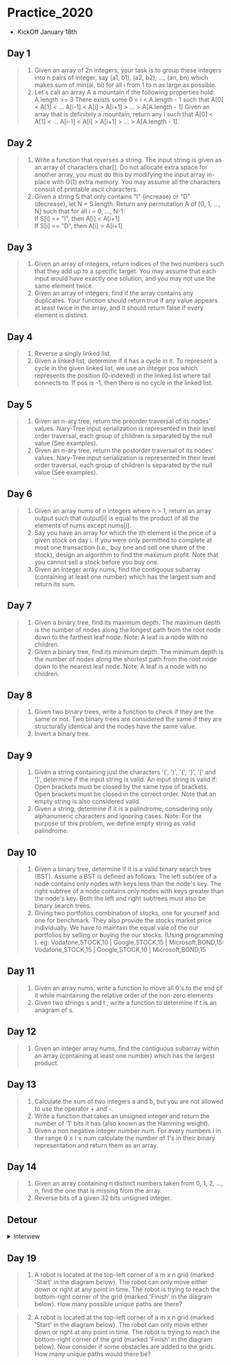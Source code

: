 # Practice_2020

* KickOff January 18th

## Day 1
> 1. Given an array of 2n integers, your task is to group these integers into n pairs of integer, say (a1, b1), (a2, b2), ..., (an, bn) which makes sum of min(ai, bi) for all i from 1 to n as large as possible.
> 2. Let's call an array A a mountain if the following properties hold: 
A.length >= 3
There exists some 0 < i < A.length - 1 such that A[0] < A[1] < ... A[i-1] < A[i] > A[i+1] > ... > A[A.length - 1]
Given an array that is definitely a mountain, return any i such that A[0] < A[1] < ... A[i-1] < A[i] > A[i+1] > ... > A[A.length - 1].

## Day 2
> 1. Write a function that reverses a string. The input string is given as an array of characters char[].
Do not allocate extra space for another array, you must do this by modifying the input array in-place with O(1) extra memory.
You may assume all the characters consist of printable ascii characters.
> 2. Given a string S that only contains "I" (increase) or "D" (decrease), let N = S.length.
Return any permutation A of [0, 1, ..., N] such that for all i = 0, ..., N-1: <br>
If S[i] == "I", then A[i] < A[i+1] <br>
If S[i] == "D", then A[i] > A[i+1] <br>
 
## Day 3
> 1. Given an array of integers, return indices of the two numbers such that they add up to a specific target.
You may assume that each input would have exactly one solution, and you may not use the same element twice.
> 2. Given an array of integers, find if the array contains any duplicates.
Your function should return true if any value appears at least twice in the array, and it should return false if every element is distinct.

## Day 4
> 1. Reverse a singly linked list.
> 2. Given a linked list, determine if it has a cycle in it.
To represent a cycle in the given linked list, we use an integer pos which represents the position (0-indexed) in the linked list where tail connects to. If pos is -1, then there is no cycle in the linked list.

## Day 5
> 1. Given an n-ary tree, return the preorder traversal of its nodes' values.
Nary-Tree input serialization is represented in their level order traversal, each group of children is separated by the null value (See examples).
>2. Given an n-ary tree, return the postorder traversal of its nodes' values.
Nary-Tree input serialization is represented in their level order traversal, each group of children is separated by the null value (See examples).

## Day 6
> 1. Given an array nums of n integers where n > 1,  return an array output such that output[i] is equal to the product of all the elements of nums except nums[i].
> 2. Say you have an array for which the ith element is the price of a given stock on day i.
If you were only permitted to complete at most one transaction (i.e., buy one and sell one share of the stock), design an algorithm to find the maximum profit.
Note that you cannot sell a stock before you buy one.
> 3. Given an integer array nums, find the contiguous subarray (containing at least one number) which has the largest sum and return its sum.

## Day 7
> 1. Given a binary tree, find its maximum depth.
The maximum depth is the number of nodes along the longest path from the root node down to the farthest leaf node.
Note: A leaf is a node with no children.
> 2. Given a binary tree, find its minimum depth.
The minimum depth is the number of nodes along the shortest path from the root node down to the nearest leaf node.
Note: A leaf is a node with no children.

## Day 8
> 1. Given two binary trees, write a function to check if they are the same or not.
Two binary trees are considered the same if they are structurally identical and the nodes have the same value.
> 2. Invert a binary tree.

## Day 9
> 1. Given a string containing just the characters '(', ')', '{', '}', '[' and ']', determine if the input string is valid.
An input string is valid if:
Open brackets must be closed by the same type of brackets.
Open brackets must be closed in the correct order.
Note that an empty string is also considered valid.
> 2. Given a string, determine if it is a palindrome, considering only alphanumeric characters and ignoring cases.
Note: For the purpose of this problem, we define empty string as valid palindrome.

## Day 10
> 1. Given a binary tree, determine if it is a valid binary search tree (BST).
Assume a BST is defined as follows:
The left subtree of a node contains only nodes with keys less than the node's key.
The right subtree of a node contains only nodes with keys greater than the node's key.
Both the left and right subtrees must also be binary search trees.
> 2. Giving two portfolios combination of stocks, one for  yourself and one for benchmark. They also provide the stocks market price individually. We have to maintain the equal vale of the our portfolios by selling or buying the our stocks. (Using programming ).
eg: Vodafone,STOCK,10 | Google,STOCK,15 | Microsoft,BOND,15: Vodafone,STOCK,15 | Google,STOCK,10 | Microsoft,BOND,15

## Day 11
> 1. Given an array nums, write a function to move all 0's to the end of it while maintaining the relative order of the non-zero elements
> 2. Given two strings s and t , write a function to determine if t is an anagram of s.

## Day 12
> 1. Given an integer array nums, find the contiguous subarray within an array (containing at least one number) which has the largest product.

## Day 13
> 1. Calculate the sum of two integers a and b, but you are not allowed to use the operator + and -.
> 2. Write a function that takes an unsigned integer and return the number of '1' bits it has (also known as the Hamming weight).
> 3. Given a non negative integer number num. For every numbers i in the range 0 ≤ i ≤ num calculate the number of 1's in their binary representation and return them as an array.

## Day 14
> 1. Given an array containing n distinct numbers taken from 0, 1, 2, ..., n, find the one that is missing from the array.
> 2. Reverse bits of a given 32 bits unsigned integer.

## Detour
<details><summary>Interview</summary>

> 1. Given a List of words, return the words that can be typed using letters of alphabet on only one row's of American keyboard. 
### Day 15
> 2. You are given two arrays (without duplicates) nums1 and nums2 where nums1’s elements are subset of nums2. Find all the next greater numbers for nums1's elements in the corresponding places of nums2.
The Next Greater Number of a number x in nums1 is the first greater number to its right in nums2. If it does not exist, output -1 for this number.

> 3. Reverse a singly linked list.

> 4. In MATLAB, there is a very useful function called 'reshape', which can reshape a matrix into a new one with different size but keep its original data.
You're given a matrix represented by a two-dimensional array, and two positive integers r and c representing the row number and column number of the wanted reshaped matrix, respectively.
The reshaped matrix need to be filled with all the elements of the original matrix in the same row-traversing order as they were.
If the 'reshape' operation with given parameters is possible and legal, output the new reshaped matrix; Otherwise, output the original matrix.

### Day 16
> 1. Given a non-empty array of non-negative integers nums, the degree of this array is defined as the maximum frequency of any one of its elements.
Your task is to find the smallest possible length of a (contiguous) subarray of nums, that has the same degree as nums.

> 2. Find the sum of all left leaves in a given binary tree.

> 3. Given a linked list, remove the n-th node from the end of list and return its head.

### Day 17
> 1. Implement the following operations of a queue using stacks.
>>* push(x) -- Push element x to the back of queue.
>>* pop() -- Removes the element from in front of queue.
>>* peek() -- Get the front element.
>>* empty() -- Return whether the queue is empty.

> 2. Implement the following operations of a stack using queues.
>>* push(x) -- Push element x onto stack.
>>* pop() -- Removes the element on top of the stack.
>>* top() -- Get the top element.
>>* empty() -- Return whether the stack is empty.

### Day 18
> 1. Given an array of n integers nums and a target, find the number of index triplets i, j, k with 0 <= i < j < k < n that satisfy the condition nums[i] + nums[j] + nums[k] < target.

> 2. Given an array nums of n integers, are there elements a, b, c in nums such that a + b + c = 0? Find all unique triplets in the array which gives the sum of zero.
</details>

## Day 19
> 1. A robot is located at the top-left corner of a m x n grid (marked 'Start' in the diagram below).
The robot can only move either down or right at any point in time. The robot is trying to reach the bottom-right corner of the grid (marked 'Finish' in the diagram below).
How many possible unique paths are there?

> 2. A robot is located at the top-left corner of a m x n grid (marked 'Start' in the diagram below).
The robot can only move either down or right at any point in time. The robot is trying to reach the bottom-right corner of the grid (marked 'Finish' in the diagram below).
Now consider if some obstacles are added to the grids. How many unique paths would there be?
